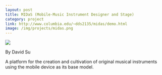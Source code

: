 ```yaml
---
layout: post
title: MIDaS (Mobile-Music Instrument Designer and Stage)
category: project
link: http://www.columbia.edu/~dds2135/midas/demo.html
image: /img/projects/midas.png
---
```


<div class="project-image">
<a href="{{ page.link }}"><img src="{{ page.image }}" /></a>
</div>

<div class="project-description">
<p>By David Su</p>

<p>A platform for the creation and cultivation of original musical instruments using the mobile device as its base model.</p>
</div>
